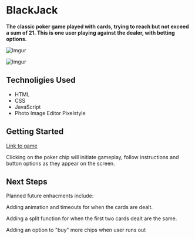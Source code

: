 # BlackJack

**The classic poker game played with cards, trying to reach but not exceed a sum of 21. This is one user playing against the dealer, with betting options.**

![Imgur](https://i.imgur.com/t41lVBE.png)

![Imgur](https://i.imgur.com/WClw5NT.png)

## Technoligies Used

 * HTML
 * CSS
 * JavaScript
 * Photo Image Editor Pixelstyle

## Getting Started

[Link to game](https://lramberg.github.io/Blackjack/)

Clicking on the poker chip will initiate gameplay, follow instructions and button options as they appear on the screen. 

## Next Steps

Planned future enhacments include:

Adding animation and timeouts for when the cards are dealt.

Adding a split function for when the first two cards dealt are the same. 

Adding an option to "buy" more chips when user runs out
